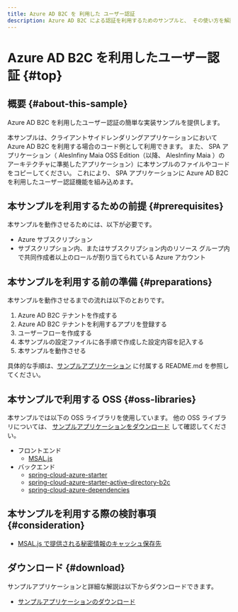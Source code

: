 ```yaml
---
title: Azure AD B2C を 利用した ユーザー認証
description: Azure AD B2C による認証を利用するためのサンプルと、 その使い方を解説します。
---
```


# Azure AD B2C を利用したユーザー認証 {#top}

## 概要 {#about-this-sample}

Azure AD B2C を利用したユーザー認証の簡単な実装サンプルを提供します。

本サンプルは、クライアントサイドレンダリングアプリケーションにおいて Azure AD B2C を利用する場合のコード例として利用できます。
また、 SPA アプリケーション（ AlesInfiny Maia OSS Edition（以降、 AlesInfiny Maia ）のアーキテクチャに準拠したアプリケーション）に本サンプルのファイルやコードをコピーしてください。
これにより、 SPA アプリケーションに Azure AD B2C を利用したユーザー認証機能を組み込めます。

## 本サンプルを利用するための前提 {#prerequisites}

本サンプルを動作させるためには、以下が必要です。

- Azure サブスクリプション
- サブスクリプション内、またはサブスクリプション内のリソース グループ内で共同作成者以上のロールが割り当てられている Azure アカウント

## 本サンプルを利用する前の準備 {#preparations}

本サンプルを動作させるまでの流れは以下のとおりです。

1. Azure AD B2C テナントを作成する
1. Azure AD B2C テナントを利用するアプリを登録する
1. ユーザーフローを作成する
1. 本サンプルの設定ファイルに各手順で作成した設定内容を記入する
1. 本サンプルを動作させる

具体的な手順は、[サンプルアプリケーション](#download) に付属する README.md を参照してください。

## 本サンプルで利用する OSS {#oss-libraries}

本サンプルでは以下の OSS ライブラリを使用しています。
他の OSS ライブラリについては、 [サンプルアプリケーションをダウンロード](#download) して確認してください。

- フロントエンド
    - [MSAL.js](https://www.npmjs.com/package/@azure/msal-browser)
- バックエンド
    - [spring-cloud-azure-starter](https://central.sonatype.com/artifact/com.azure.spring/spring-cloud-azure-starter)
    - [spring-cloud-azure-starter-active-directory-b2c](https://central.sonatype.com/artifact/com.azure.spring/spring-cloud-azure-starter-active-directory-b2c)
    - [spring-cloud-azure-dependencies](https://central.sonatype.com/artifact/com.azure.spring/spring-cloud-azure-dependencies)

## 本サンプルを利用する際の検討事項 {#consideration}

- [MSAL.js で提供される秘密情報のキャッシュ保存先](./azure-ad-b2c-consideration.md)

## ダウンロード {#download}

サンプルアプリケーションと詳細な解説は以下からダウンロードできます。

- [サンプルアプリケーションのダウンロード](../downloads/azure-ad-b2c.zip)
